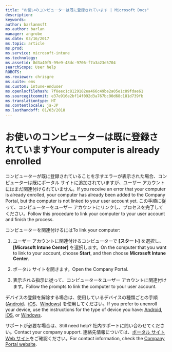 ```yaml
---
title: "お使いのコンピューターは既に登録されています | Microsoft Docs"
description: 
keywords: 
author: barlanmsft
ms.author: barlan
manager: angrobe
ms.date: 03/16/2017
ms.topic: article
ms.prod: 
ms.service: microsoft-intune
ms.technology: 
ms.assetid: 8d3a40f5-99e9-48dc-9706-f7a3a23e5704
searchScope: User help
ROBOTS: 
ms.reviewer: chrisgre
ms.suite: ems
ms.custom: intune-enduser
ms.openlocfilehash: 7f8eec1c8129182ea466c49be2a05e1c89fdae61
ms.sourcegitcommit: e37e916e2bf14f092d3a767bc90d68c181d739fb
ms.translationtype: HT
ms.contentlocale: ja-JP
ms.lasthandoff: 01/03/2018
---
```

# <a name="your-computer-is-already-enrolled"></a><span data-ttu-id="af97b-102">お使いのコンピューターは既に登録されています</span><span class="sxs-lookup"><span data-stu-id="af97b-102">Your computer is already enrolled</span></span>

<span data-ttu-id="af97b-103">コンピューターが既に登録されていることを示すエラーが表示された場合、コンピューターは既にポータル サイトに追加されていますが、ユーザー アカウントにはまだ関連付けられていません。</span><span class="sxs-lookup"><span data-stu-id="af97b-103">If you receive an error that your computer is already enrolled, your computer has already been added to the Company Portal, but the computer is not linked to your user account yet.</span></span> <span data-ttu-id="af97b-104">この手順に従って、コンピューターをユーザー アカウントにリンクし、プロセスを完了してください。</span><span class="sxs-lookup"><span data-stu-id="af97b-104">Follow this procedure to link your computer to your user account and finish the process.</span></span>  

<span data-ttu-id="af97b-105">コンピューターを関連付けるには</span><span class="sxs-lookup"><span data-stu-id="af97b-105">To link your computer:</span></span>

1.  <span data-ttu-id="af97b-106">ユーザー アカウントに関連付けるコンピューターで **[スタート]** を選択し、**[Microsoft Intune Center]** を選択します。</span><span class="sxs-lookup"><span data-stu-id="af97b-106">On the computer that you want to link to your account, choose **Start**, and then choose **Microsoft Intune Center**.</span></span>

2.  <span data-ttu-id="af97b-107">ポータル サイトを開きます。</span><span class="sxs-lookup"><span data-stu-id="af97b-107">Open the Company Portal.</span></span>

3.  <span data-ttu-id="af97b-108">表示される指示に従って、コンピューターをユーザー アカウントに関連付けます。</span><span class="sxs-lookup"><span data-stu-id="af97b-108">Follow the prompts to link the computer to your user account.</span></span>

<span data-ttu-id="af97b-109">デバイスの登録を解除する場合は、使用しているデバイスの種類ごとの手順 ([Android](unenroll-your-device-from-intune-android.md)、[iOS](unenroll-your-device-from-intune-ios.md)、[Windows](unenroll-your-device-from-intune-windows.md)) を使用してください。</span><span class="sxs-lookup"><span data-stu-id="af97b-109">If you prefer to unenroll your device, use the instructions for the type of device you have: [Android](unenroll-your-device-from-intune-android.md), [iOS](unenroll-your-device-from-intune-ios.md), or [Windows](unenroll-your-device-from-intune-windows.md).</span></span>

<span data-ttu-id="af97b-110">サポートが必要な場合は、</span><span class="sxs-lookup"><span data-stu-id="af97b-110">Still need help?</span></span> <span data-ttu-id="af97b-111">社内サポートに問い合わせてください。</span><span class="sxs-lookup"><span data-stu-id="af97b-111">Contact your company support.</span></span> <span data-ttu-id="af97b-112">連絡先情報については、[ポータル サイト Web サイト](https://portal.manage.microsoft.com#HelpDeskDialog)をご確認ください。</span><span class="sxs-lookup"><span data-stu-id="af97b-112">For contact information, check the [Company Portal website](https://portal.manage.microsoft.com#HelpDeskDialog).</span></span>

